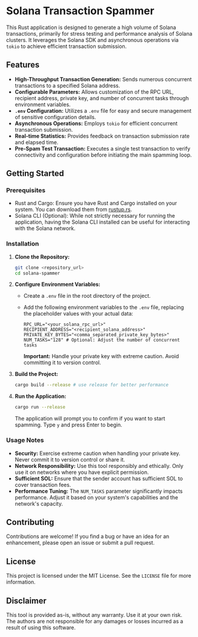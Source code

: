# Solana Transaction Spammer

This Rust application is designed to generate a high volume of Solana transactions, primarily for stress testing and performance analysis of Solana clusters. It leverages the Solana SDK and asynchronous operations via `tokio` to achieve efficient transaction submission.

## Features

* **High-Throughput Transaction Generation:** Sends numerous concurrent transactions to a specified Solana address.
* **Configurable Parameters:** Allows customization of the RPC URL, recipient address, private key, and number of concurrent tasks through environment variables.
* **`.env` Configuration:** Utilizes a `.env` file for easy and secure management of sensitive configuration details.
* **Asynchronous Operations:** Employs `tokio` for efficient concurrent transaction submission.
* **Real-time Statistics:** Provides feedback on transaction submission rate and elapsed time.
* **Pre-Spam Test Transaction:** Executes a single test transaction to verify connectivity and configuration before initiating the main spamming loop.

## Getting Started

### Prerequisites

* Rust and Cargo: Ensure you have Rust and Cargo installed on your system. You can download them from [rustup.rs](https://rustup.rs/).
* Solana CLI (Optional): While not strictly necessary for running the application, having the Solana CLI installed can be useful for interacting with the Solana network.

### Installation

1.  **Clone the Repository:**
    ```bash
    git clone <repository_url>
    cd solana-spammer
    ```
2.  **Configure Environment Variables:**
    * Create a `.env` file in the root directory of the project.
    * Add the following environment variables to the `.env` file, replacing the placeholder values with your actual data:

        ```
        RPC_URL="<your_solana_rpc_url>"
        RECIPIENT_ADDRESS="<recipient_solana_address>"
        PRIVATE_KEY_BYTES="<comma_separated_private_key_bytes>"
        NUM_TASKS="128" # Optional: Adjust the number of concurrent tasks
        ```

        **Important:** Handle your private key with extreme caution. Avoid committing it to version control.
3.  **Build the Project:**
    ```bash
    cargo build --release # use release for better performance
    ```
4.  **Run the Application:**
    ```bash
    cargo run --release
    ```

    The application will prompt you to confirm if you want to start spamming. Type `y` and press Enter to begin.

### Usage Notes

* **Security:** Exercise extreme caution when handling your private key. Never commit it to version control or share it.
* **Network Responsibility:** Use this tool responsibly and ethically. Only use it on networks where you have explicit permission.
* **Sufficient SOL:** Ensure that the sender account has sufficient SOL to cover transaction fees.
* **Performance Tuning:** The `NUM_TASKS` parameter significantly impacts performance. Adjust it based on your system's capabilities and the network's capacity.

## Contributing

Contributions are welcome! If you find a bug or have an idea for an enhancement, please open an issue or submit a pull request.

## License

This project is licensed under the MIT License. See the `LICENSE` file for more information.

## Disclaimer

This tool is provided as-is, without any warranty. Use it at your own risk. The authors are not responsible for any damages or losses incurred as a result of using this software.